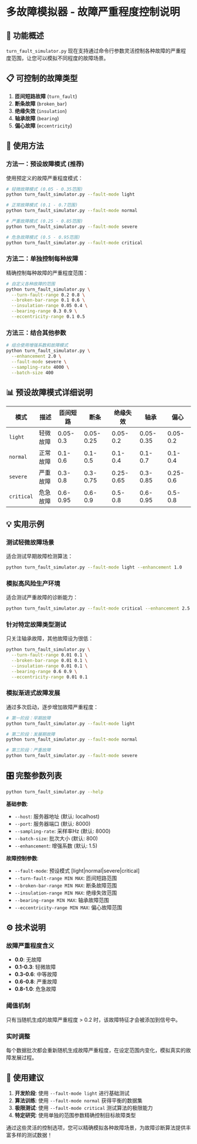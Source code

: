 # 多故障模拟器 - 故障严重程度控制说明

## 🎯 功能概述

`turn_fault_simulator.py` 现在支持通过命令行参数灵活控制各种故障的严重程度范围，让您可以模拟不同程度的故障场景。

## 📋 可控制的故障类型

1. **匝间短路故障** (`turn_fault`)
2. **断条故障** (`broken_bar`) 
3. **绝缘失效** (`insulation`)
4. **轴承故障** (`bearing`)
5. **偏心故障** (`eccentricity`)

## 🔧 使用方法

### 方法一：预设故障模式 (推荐)

使用预定义的故障严重程度模式：

```bash
# 轻微故障模式 (0.05 - 0.35范围)
python turn_fault_simulator.py --fault-mode light

# 正常故障模式 (0.1 - 0.7范围) 
python turn_fault_simulator.py --fault-mode normal

# 严重故障模式 (0.25 - 0.85范围)
python turn_fault_simulator.py --fault-mode severe

# 危急故障模式 (0.5 - 0.95范围)
python turn_fault_simulator.py --fault-mode critical
```

### 方法二：单独控制每种故障

精确控制每种故障的严重程度范围：

```bash
# 自定义各种故障的范围
python turn_fault_simulator.py \
  --turn-fault-range 0.2 0.8 \
  --broken-bar-range 0.1 0.6 \
  --insulation-range 0.05 0.4 \
  --bearing-range 0.3 0.9 \
  --eccentricity-range 0.1 0.5
```

### 方法三：结合其他参数

```bash
# 组合使用增强系数和故障模式
python turn_fault_simulator.py \
  --enhancement 2.0 \
  --fault-mode severe \
  --sampling-rate 4000 \
  --batch-size 400
```

## 📊 预设故障模式详细说明

| 模式 | 描述 | 匝间短路 | 断条 | 绝缘失效 | 轴承 | 偏心 |
|------|------|----------|------|----------|------|------|
| `light` | 轻微故障 | 0.05-0.3 | 0.05-0.25 | 0.05-0.2 | 0.05-0.35 | 0.05-0.2 |
| `normal` | 正常故障 | 0.1-0.6 | 0.1-0.5 | 0.1-0.4 | 0.1-0.7 | 0.1-0.4 |
| `severe` | 严重故障 | 0.3-0.8 | 0.3-0.75 | 0.25-0.65 | 0.3-0.85 | 0.25-0.6 |
| `critical` | 危急故障 | 0.6-0.95 | 0.6-0.9 | 0.5-0.8 | 0.6-0.95 | 0.5-0.8 |

## 💡 实用示例

### 测试轻微故障场景
适合测试早期故障检测算法：
```bash
python turn_fault_simulator.py --fault-mode light --enhancement 1.0
```

### 模拟高风险生产环境  
适合测试严重故障的诊断能力：
```bash
python turn_fault_simulator.py --fault-mode critical --enhancement 2.5
```

### 针对特定故障类型测试
只关注轴承故障，其他故障设为很低：
```bash
python turn_fault_simulator.py \
  --turn-fault-range 0.01 0.1 \
  --broken-bar-range 0.01 0.1 \
  --insulation-range 0.01 0.1 \
  --bearing-range 0.6 0.9 \
  --eccentricity-range 0.01 0.1
```

### 模拟渐进式故障发展
通过多次启动，逐步增加故障严重程度：
```bash
# 第一阶段：早期故障
python turn_fault_simulator.py --fault-mode light

# 第二阶段：发展期故障  
python turn_fault_simulator.py --fault-mode normal

# 第三阶段：严重故障
python turn_fault_simulator.py --fault-mode severe
```

## 🎛️ 完整参数列表

```bash
python turn_fault_simulator.py --help
```

**基础参数**:
- `--host`: 服务器地址 (默认: localhost)
- `--port`: 服务器端口 (默认: 8000)  
- `--sampling-rate`: 采样率Hz (默认: 8000)
- `--batch-size`: 批次大小 (默认: 800)
- `--enhancement`: 增强系数 (默认: 1.5)

**故障控制参数**:
- `--fault-mode`: 预设模式 [light|normal|severe|critical]
- `--turn-fault-range MIN MAX`: 匝间短路范围
- `--broken-bar-range MIN MAX`: 断条故障范围  
- `--insulation-range MIN MAX`: 绝缘失效范围
- `--bearing-range MIN MAX`: 轴承故障范围
- `--eccentricity-range MIN MAX`: 偏心故障范围

## ⚙️ 技术说明

### 故障严重程度含义
- **0.0**: 无故障
- **0.1-0.3**: 轻微故障
- **0.3-0.6**: 中等故障  
- **0.6-0.8**: 严重故障
- **0.8-1.0**: 危急故障

### 阈值机制
只有当随机生成的故障严重程度 > 0.2 时，该故障特征才会被添加到信号中。

### 实时调整
每个数据批次都会重新随机生成故障严重程度，在设定范围内变化，模拟真实的故障发展过程。

## 🎉 使用建议

1. **开发阶段**: 使用 `--fault-mode light` 进行基础测试
2. **算法训练**: 使用 `--fault-mode normal` 获得平衡的数据集
3. **极限测试**: 使用 `--fault-mode critical` 测试算法的极限能力
4. **特定研究**: 使用单独的范围参数精确控制目标故障类型

通过这些灵活的控制选项，您可以精确模拟各种故障场景，为故障诊断算法提供丰富多样的测试数据！ 
